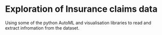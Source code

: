# Exploration of Insurance claims data

Using some of the python AutoML and visualisation libraries to read and extract infromation from the dataset.
